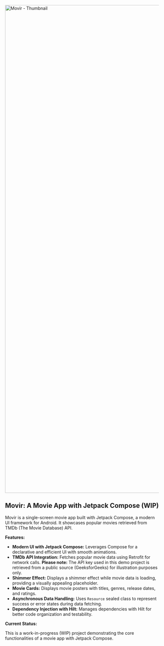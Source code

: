 <img width="1600" alt="Movir - Thumbnail" src="https://github.com/mdadam1018/Movir/assets/143343098/63bcc9c6-5512-4d29-bd14-ab3eeebc7fce">

## Movir: A Movie App with Jetpack Compose (WIP)

Movir is a single-screen movie app built with Jetpack Compose, a modern UI framework for Android. It showcases popular movies retrieved from TMDb (The Movie Database) API.

**Features:**

* **Modern UI with Jetpack Compose:** Leverages Compose for a declarative and efficient UI with smooth animations.
* **TMDb API Integration:** Fetches popular movie data using Retrofit for network calls. **Please note:**
The API key used in this demo project is retrieved from a public source (GeeksforGeeks) for illustration purposes only.
* **Shimmer Effect:** Displays a shimmer effect while movie data is loading, providing a visually appealing placeholder.
* **Movie Cards:** Displays movie posters with titles, genres, release dates, and ratings.
* **Asynchronous Data Handling:** Uses `Resource` sealed class to represent success or error states during data fetching.
* **Dependency Injection with Hilt:** Manages dependencies with Hilt for better code organization and testability.

**Current Status:**

This is a work-in-progress (WIP) project demonstrating the core functionalities of a movie app with Jetpack Compose. 

